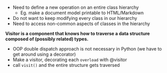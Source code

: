 - Need to define a new operation on an entire class hierarchy
    - Eg. make a document model printable to HTML/Markdown
- Do not want to keep modifying every class in our hierarchy
- Need to access non-common aspects of classes in the hierarchy


**Visitor is a component that knows how to traverse a data structure composed of (possibly related) types.**

- OOP double dispatch approach is not necessary in Python (we have to get around using a decorator)
- Make a visitor, decorating each `overload` with @visitor
- call `visit()` and the entire structure gets traversed